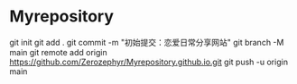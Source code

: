 # Myrepository
git init
git add .
git commit -m "初始提交：恋爱日常分享网站"
git branch -M main
git remote add origin https://github.com/Zerozephyr/Myrepository.github.io.git
git push -u origin main
